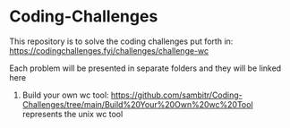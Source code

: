 # Coding-Challenges

This repository is to solve the coding challenges put forth in: https://codingchallenges.fyi/challenges/challenge-wc

Each problem will be presented in separate folders and they will be linked here
1. Build your own wc tool: https://github.com/sambitr/Coding-Challenges/tree/main/Build%20Your%20Own%20wc%20Tool represents the unix wc tool
